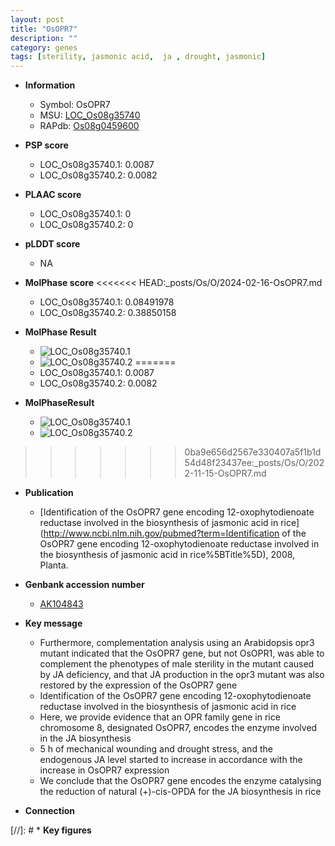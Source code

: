 ```yaml
---
layout: post
title: "OsOPR7"
description: ""
category: genes
tags: [sterility, jasmonic acid,  ja , drought, jasmonic]
---
```


* **Information**  
    + Symbol: OsOPR7  
    + MSU: [LOC_Os08g35740](http://rice.plantbiology.msu.edu/cgi-bin/ORF_infopage.cgi?orf=LOC_Os08g35740)  
    + RAPdb: [Os08g0459600](http://rapdb.dna.affrc.go.jp/viewer/gbrowse_details/irgsp1?name=Os08g0459600)  

* **PSP score**  
    + LOC_Os08g35740.1: 0.0087 
    + LOC_Os08g35740.2: 0.0082 

* **PLAAC score**  
    + LOC_Os08g35740.1: 0 
    + LOC_Os08g35740.2: 0 

* **pLDDT score**
    + NA


* **MolPhase score**
<<<<<<< HEAD:_posts/Os/O/2024-02-16-OsOPR7.md
    + LOC_Os08g35740.1: 0.08491978
    + LOC_Os08g35740.2: 0.38850158

* **MolPhase Result**
    + ![LOC_Os08g35740.1](https://304243504.github.io/Pictures/LOC_Os08g/LOC_Os08g35740.1.png)
    + ![LOC_Os08g35740.2](https://304243504.github.io/Pictures/LOC_Os08g/LOC_Os08g35740.2.png)
=======
    + LOC_Os08g35740.1: 0.0087
    + LOC_Os08g35740.2: 0.0082

* **MolPhaseResult**
    + ![LOC_Os08g35740.1](https://ricepsp.github.io/pictures/LOC_Os08g/LOC_Os08g35740.1.png)
    + ![LOC_Os08g35740.2](https://ricepsp.github.io/pictures/LOC_Os08g/LOC_Os08g35740.2.png)
>>>>>>> 0ba9e656d2567e330407a5f1b1d54d48f23437ee:_posts/Os/O/2022-11-15-OsOPR7.md

* **Publication**  
    + [Identification of the OsOPR7 gene encoding 12-oxophytodienoate reductase involved in the biosynthesis of jasmonic acid in rice](http://www.ncbi.nlm.nih.gov/pubmed?term=Identification of the OsOPR7 gene encoding 12-oxophytodienoate reductase involved in the biosynthesis of jasmonic acid in rice%5BTitle%5D), 2008, Planta.

* **Genbank accession number**  
    + [AK104843](http://www.ncbi.nlm.nih.gov/nuccore/AK104843)

* **Key message**  
    + Furthermore, complementation analysis using an Arabidopsis opr3 mutant indicated that the OsOPR7 gene, but not OsOPR1, was able to complement the phenotypes of male sterility in the mutant caused by JA deficiency, and that JA production in the opr3 mutant was also restored by the expression of the OsOPR7 gene
    + Identification of the OsOPR7 gene encoding 12-oxophytodienoate reductase involved in the biosynthesis of jasmonic acid in rice
    + Here, we provide evidence that an OPR family gene in rice chromosome 8, designated OsOPR7, encodes the enzyme involved in the JA biosynthesis
    + 5 h of mechanical wounding and drought stress, and the endogenous JA level started to increase in accordance with the increase in OsOPR7 expression
    + We conclude that the OsOPR7 gene encodes the enzyme catalysing the reduction of natural (+)-cis-OPDA for the JA biosynthesis in rice

* **Connection**  

[//]: # * **Key figures**  


